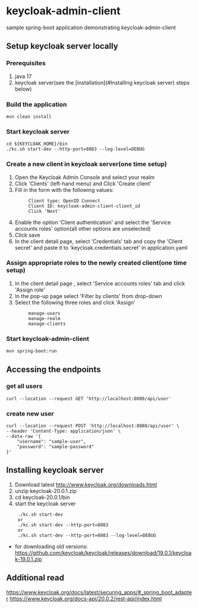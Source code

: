 # keycloak-admin-client
sample spring-boot application demonstrating keycloak-admin-client

## Setup keycloak server locally
### Prerequisites
1. java 17
2. keycloak server(see the [installation](#Installing keycloak server) steps below)

### Build the application
```shell
mvn clean install
```

### Start keycloak server
```shell
cd ${KEYCLOAK_HOME}/bin
./kc.sh start-dev --http-port=8083 --log-level=DEBUG
```

### Create a new client in keycloak server(one time setup)
1. Open the Keycloak Admin Console and select your realm
2. Click 'Clients' (left-hand menu) and Click 'Create client'
3. Fill in the form with the following values:
   ```
        Client type: OpenID Connect
        Client ID: keycloak-admin-client-client_id
        Click 'Next'
   ```
4. Enable the option 'Client authentication' and select the 'Service accounts roles' option(all other options are unselected)
5. Click save
6. In the client detail page, select 'Credentials' tab and copy the 'Client secret' and paste it to 'keycloak.credentials.secret' in application.yaml

### Assign appropriate roles to the newly created client(one time setup)
1. In the client detail page , select 'Service accounts roles' tab and click 'Assign role'
2. In the pop-up page select 'Filter by clients' from drop-down 
3. Select the following three roles and click 'Assign'
   ```
        manage-users
        manage-realm
        manage-clients
   ```

### Start keycloak-admin-client
```shell
mvn spring-boot:run
```

## Accessing the endpoints

### get all users
```shell
curl --location --request GET 'http://localhost:8080/api/user'
```

### create new user
```shell
curl --location --request POST 'http://localhost:8080/api/user' \
--header 'Content-Type: application/json' \
--data-raw '{
    "username": "sample-user",
    "password": "sample-password"
}'
```


## Installing keycloak server
1. Download latest http://www.keycloak.org/downloads.html
2. unzip keycloak-20.0.1.zip
3. cd keycloak-20.0.1/bin
4. start the keycloak server
   ```
    ./kc.sh start-dev
    or
    ./kc.sh start-dev --http-port=8083
    or
    ./kc.sh start-dev --http-port=8083 --log-level=DEBUG
    ```

* for downloading old versions: https://github.com/keycloak/keycloak/releases/download/19.0.1/keycloak-19.0.1.zip

## Additional read 
https://www.keycloak.org/docs/latest/securing_apps/#_spring_boot_adapter
https://www.keycloak.org/docs-api/20.0.2/rest-api/index.html